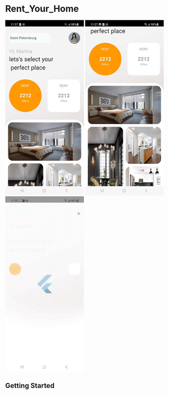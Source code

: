 # Rent_Your_Home

<p float="left">
    <img src="./images/screenshot_1.jpg" alt="Scavenger hunt location selection" width="250">
	<img src="./images/screenshot_2.jpg" alt="Scavenger hunt view" width="250">
	<img src="./images/demo.gif" alt="Results view" width="250">
</p>

## Getting Started


